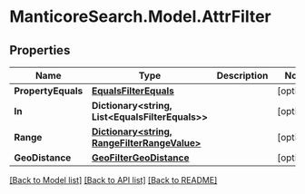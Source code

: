 # ManticoreSearch.Model.AttrFilter

## Properties

Name | Type | Description | Notes
------------ | ------------- | ------------- | -------------
**PropertyEquals** | [**EqualsFilterEquals**](EqualsFilterEquals.md) |  | [optional] 
**In** | **Dictionary&lt;string, List&lt;EqualsFilterEquals&gt;&gt;** |  | [optional] 
**Range** | [**Dictionary&lt;string, RangeFilterRangeValue&gt;**](RangeFilterRangeValue.md) |  | [optional] 
**GeoDistance** | [**GeoFilterGeoDistance**](GeoFilterGeoDistance.md) |  | [optional] 

[[Back to Model list]](../README.md#documentation-for-models) [[Back to API list]](../README.md#documentation-for-api-endpoints) [[Back to README]](../README.md)

